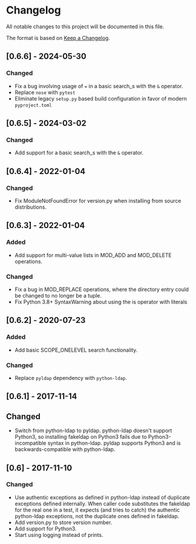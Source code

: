 # Changelog
All notable changes to this project will be documented in this file.

The format is based on [Keep a Changelog](http://keepachangelog.com/en/1.0.0/).

## [0.6.6] - 2024-05-30
### Changed
- Fix a bug involving usage of `=` in a basic search_s with the `&` operator.
- Replace `nose` with `pytest`
- Eliminate legacy `setup.py` based build configuration in favor of modern
  `pyproject.toml`

## [0.6.5] - 2024-03-02
### Changed
- Add support for a basic search_s with the `&` operator.

## [0.6.4] - 2022-01-04
### Changed
- Fix ModuleNotFoundError for version.py when installing from source
  distributions.

## [0.6.3] - 2022-01-04
### Added
- Add support for multi-value lists in MOD_ADD and MOD_DELETE operations.

### Changed
- Fix a bug in MOD_REPLACE operations, where the directory entry could
  be changed to no longer be a tuple.
- Fix Python 3.8+ SyntaxWarning about using the is operator with literals

## [0.6.2] - 2020-07-23
### Added
- Add basic SCOPE_ONELEVEL search functionality.

### Changed
- Replace `pyldap` dependency with `python-ldap`.

## [0.6.1] - 2017-11-14
## Changed
- Switch from python-ldap to pyldap. python-ldap doesn't support Python3, so
  installing fakeldap on Python3 fails due to Python3-incompatible syntax in
  python-ldap. pyldap supports Python3 and is backwards-compatible with
  python-ldap.

## [0.6] - 2017-11-10
### Changed
- Use authentic exceptions as defined in python-ldap instead of duplicate
  exceptions defined internally. When caller code substitutes the fakeldap
  for the real one in a test, it expects (and tries to catch) the authentic
  python-ldap exceptions, not the duplicate ones defined in fakeldap.
- Add version.py to store version number.
- Add support for Python3.
- Start using logging instead of prints.

